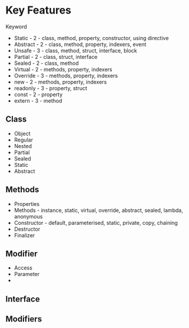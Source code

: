 # Key Features

Keyword
- Static - 2 - class, method, property, constructor, using directive
- Abstract - 2 - class, method, property, indexers, event
- Unsafe - 3 - class, method, struct, interface, block
- Partial - 2 - class, struct, interface
- Sealed - 2 - class, method
- Virtual - 2 - methods, property, indexers
- Override - 3 - methods, property, indexers
- new - 2 - methods, property, indexers
- readonly - 3 - property, struct
- const - 2 - property
- extern - 3 - method

## Class
- Object
- Regular
- Nested
- Partial
- Sealed
- Static
- Abstract

## Methods
- Properties
- Methods - instance, static, virtual, override, abstract, sealed, lambda, anonymous
- Constructor - default, parameterised, static, private, copy, chaining
- Destructor
- Finalizer

## Modifier
- Access
- Parameter
- 

## Interface

## Modifiers

